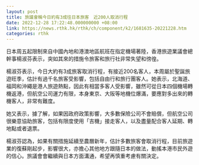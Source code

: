```yaml
---
layout: post
title: 旅議會稱今日約有3成往日本旅客　近200人取消行程
date: 2022-12-28 17:22:48.000000000 +08:00
link: https://news.rthk.hk/rthk/ch/component/k2/1681635-20221228.htm
categories: rthk
---
```


日本周五起限制來自中國內地和港澳地區航班在指定機場著陸，香港旅遊業議會總幹事楊淑芬表示，突如其來的措施令旅客和旅行社非常失望和徬徨。

楊淑芬表示，今日大約有3成旅客取消行程，有接近200名客人，本周屬於聖誕旅遊旺季，估計有過千名旅客受影響，包括自由行和旅行團客人。她表示，北海道、福岡和沖繩是港人旅遊熱點，因此有相當多客人受影響，雖然可從日本四個機場轉機返港，但航空公司運力有限，本身東京、大阪等地機位爆滿，要應對多出來的轉機客人，非常有難度。

她又表示，據了解，如果因政府政策影響，大多數保險公司不會賠償，但航空公司很樂意協助旅客，包括有限度使用「吉機」接走客人，以及盡量配合客人延期、轉地點或者退票。

楊淑芬認為，如果有關措施延續至農曆新年，估計多數旅客會取消行程，目前旅遊業的復蘇剛起步，影響很大，亦擔心其他地方跟隨日本的做法，動搖本港市民外遊的信心。旅議會會繼續與日本方面溝通，希望再慎重考慮有關決定。

